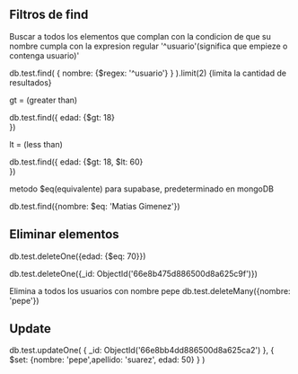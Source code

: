 ## Filtros de find
Buscar a todos los elementos que complan con la condicion de que su nombre cumpla con la expresion regular '^usuario'(significa que empieze o contenga usuario)'

db.test.find(
    {
        nombre: {$regex: '^usuario'}
    }
).limit(2) {limita la cantidad de resultados}

gt = (greater than)

db.test.find({
    edad: {$gt: 18}     
})


lt = (less than)

db.test.find({
    edad: {$gt: 18, $lt: 60}     
})


metodo $eq(equivalente) para supabase, predeterminado en mongoDB

db.test.find({nombre: $eq: 'Matias Gimenez'}) 

## Eliminar elementos

db.test.deleteOne({edad: {$eq: 70}}) <!-- $eq irrelevante -->

db.test.deleteOne({_id: ObjectId('66e8b475d886500d8a625c9f')})

Elimina a todos los usuarios con nombre pepe
db.test.deleteMany({nombre: 'pepe'})


## Update

db.test.updateOne(
		{
    _id: ObjectId('66e8bb4dd886500d8a625ca2')
		},
    {
        $set: {nombre: 'pepe',apellido: 'suarez', edad: 50}
    }
)

